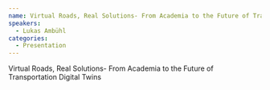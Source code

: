 ```yaml
--- 
name: Virtual Roads, Real Solutions- From Academia to the Future of Transportation Digital Twins 
speakers: 
  - Lukas Ambühl
categories:
  - Presentation
---
```


Virtual Roads, Real Solutions- From Academia to the Future of Transportation Digital Twins